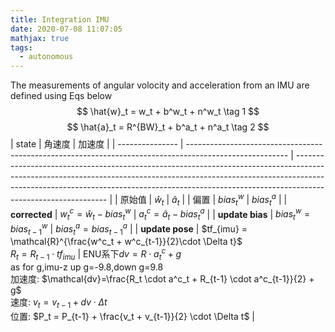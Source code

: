 ```yaml
---
title: Integration IMU 
date: 2020-07-08 11:07:05
mathjax: true
tags:
  - autonomous
---
```

The measurements of angular volocity and acceleration from an IMU are defined using Eqs below
$$
\hat{w}_t = w_t + b^w_t + n^w_t \tag 1
$$
$$
\hat{a}_t = R^{BW}_t + b^a_t + n^a_t \tag 2
$$
| state           | 角速度                                                                                                  | 加速度                                                                                                                                                                                                                                                                    |
| --------------- | ------------------------------------------------------------------------------------------------------- | ------------------------------------------------------------------------------------------------------------------------------------------------------------------------------------------------------------------------------------------------------------------------- |
| 原始值          | $\hat{w}_t$                                                                                             | $\hat{a}_t$                                                                                                                                                                                                                                                               |
| 偏置            | $bias^w_t$                                                                                              | $bias^a_t$                                                                                                                                                                                                                                                                |
| **corrected**   | $w^c_t=\hat{w}_t - bias^w_t$                                                                            | $a^c_t=\hat{a}_t - bias^a_t$                                                                                                                                                                                                                                              |
| **update bias** | $bias^w_t = bias^w_{t-1}$                                                                               | $bias^a_t = bias^a_{t-1}$                                                                                                                                                                                                                                                 |
| **update pose** | $tf_{imu} = \mathcal{R}^{\frac{w^c_t + w^c_{t-1}}{2}\cdot \Delta t}$<br/> $R_t = R_{t-1}\cdot tf_{imu}$ | ENU系下$dv=R \cdot a^c_t + g$<br> as for g,imu-z up g=-9.8,down g=9.8<br> 加速度: $\mathcal{dv}=\frac{R_t \cdot a^c_t + R_{t-1} \cdot a^c_{t-1}}{2} + g$<br> 速度: $v_t = v_{t-1} + dv \cdot \Delta t$<br> 位置: $P_t = P_{t-1} + \frac{v_t + v_{t-1}}{2} \cdot \Delta t$ |

